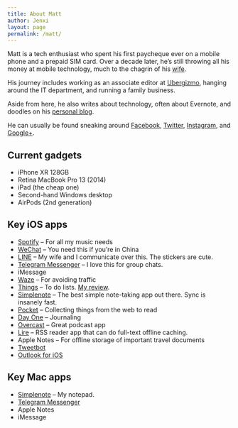 ```yaml
---
title: About Matt
author: Jenxi
layout: page
permalink: /matt/
---
```

Matt is a tech enthusiast who spent his first paycheque ever on a mobile phone and a prepaid SIM card. Over a decade later, he&#8217;s still throwing all his money at mobile technology, much to the chagrin of his [wife](http://www.feliciously.com).

His journey includes working as an associate editor at [Ubergizmo](http://www.ubergizmo.com), hanging around the IT department, and running a family business.

Aside from here, he also writes about technology, often about Evernote, and doodles on his [personal blog](http://www.chungliwen.com).

He can usually be found sneaking around [Facebook](http://www.facebook.com/kinson7), [Twitter](http://www.twitter.com/chungliwen), [Instagram](http://www.instagram.com/chungliwen), and [Google+](http://www.google.com/+matthewliwenchung).

## Current gadgets

  * iPhone XR 128GB
  * Retina MacBook Pro 13 (2014)
  * iPad (the cheap one)
  * Second-hand Windows desktop
  * AirPods (2nd generation)

## Key iOS apps

  * <a rel="noreferrer noopener" href="https://itunes.apple.com/us/app/spotify-music/id324684580" target="_blank">Spotify</a> &#8211; For all my music needs
  * <a rel="noreferrer noopener" href="http://www.wechat.com/en/" target="_blank">WeChat</a> &#8211; You need this if you&#8217;re in China
  * <a rel="noreferrer noopener" href="https://line.me/en-US/download" target="_blank">LINE</a> &#8211; My wife and I communicate over this. The stickers are cute.
  * [Telegram Messenger](https://itunes.apple.com/us/app/facebook-messenger/id454638411) &#8211; I love this for group chats.
  * iMessage
  * <a rel="noreferrer noopener" href="https://www.waze.com" target="_blank">Waze</a> &#8211; For avoiding traffic
  * <a rel="noreferrer noopener" href="http://culturedcode.com/things/" target="_blank">Things</a> &#8211; To do lists. [My review](http://chungliwen.com/things-app/).
  * <a rel="noreferrer noopener" href="http://simplenote.com" target="_blank">Simplenote</a> &#8211; The best simple note-taking app out there. Sync is insanely fast.
  * <a rel="noreferrer noopener" href="http://getpocket.com" target="_blank">Pocket</a> &#8211; Collecting things from the web to read
  * <a rel="noreferrer noopener" href="http://dayoneapp.com" target="_blank">Day One</a> &#8211; Journaling
  * <a rel="noreferrer noopener" href="https://overcast.fm" target="_blank">Overcast</a> &#8211; Great podcast app
  * <a rel="noreferrer noopener" href="http://lireapp.com" target="_blank">Lire</a> &#8211; RSS reader app that can do full-text offline caching.
  * Apple Notes &#8211; For offline storage of important travel documents
  * <a rel="noreferrer noopener" href="https://tapbots.com/tweetbot/" target="_blank">Tweetbot</a>
  * <a rel="noreferrer noopener" href="https://apps.apple.com/us/app/microsoft-outlook/id951937596" target="_blank">Outlook for iOS</a>

## Key Mac apps

  * <a rel="noreferrer noopener" href="http://simplenote.com" target="_blank">Simplenote</a> &#8211; My notepad.
  * [Telegram Messenger](https://itunes.apple.com/us/app/facebook-messenger/id454638411)
  * Apple Notes
  * iMessage
